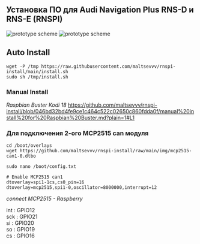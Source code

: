 ## Установка ПО для Audi Navigation Plus RNS-D и RNS-E (RNSPI)
![prototype scheme](https://github.com/maltsevvv/rnspi-install/blob/main/img/rnsd.png)
![prototype scheme](https://github.com/maltsevvv/rnspi-install/blob/main/img/rnse.png)



## Auto Install
```
wget -P /tmp https://raw.githubusercontent.com/maltsevvv/rnspi-install/main/install.sh
sudo sh /tmp/install.sh
```

### Manual Install
*Raspbian Buster Kodi 18*
https://github.com/maltsevvv/rnspi-install/blob/046bd32bd4fe9ce1c464c522c02650c860fdda0f/manual%20install%20for%20Raspbian%20Buster.md?plain=1#L1

### Для подключения 2-ого MCP2515 can модуля
```
cd /boot/overlays
wget https://github.com/maltsevvv/rnspi-install/raw/main/img/mcp2515-can1-0.dtbo
```
```
sudo nano /boot/config.txt
```
```
# Enable MCP2515 can1
dtoverlay=spi1-1cs,cs0_pin=16	
dtoverlay=mcp2515,spi1-0,oscillator=8000000,interrupt=12	
```
*connect MCP2515 - Raspberry*

int : GPIO12  
sck : GPIO21  
si  : GPIO20  
so  : GPIO19  
cs  : GPIO16
